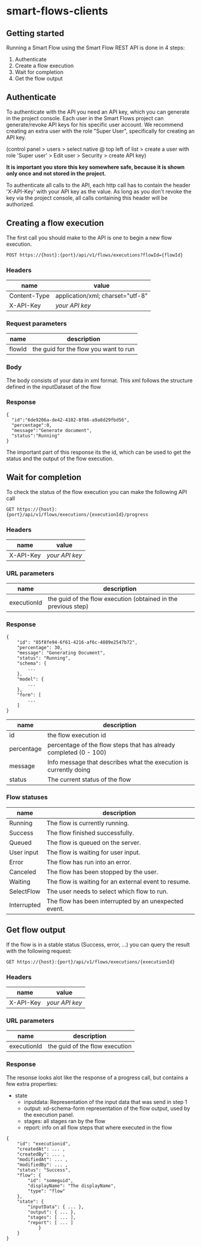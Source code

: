 # smart-flows-clients

## Getting started

Running a Smart Flow using the Smart Flow REST API is done in 4 steps:

1) Authenticate
2) Create a flow execution
3) Wait for completion
4) Get the flow output


## Authenticate
To authenticate with the API you need an API key, which you can generate in the project console.
Each user in the Smart Flows project can generate/revoke API keys for his specific user account.
We recommend creating an extra user with the role "Super User", specifically  for creating an API key.

(control panel > users > select native @ top left of list > create a user with role 'Super user' > Edit user > Security > create API key)

<b>It is important you store this key somewhere safe, because it is shown only once and not stored in the project.</b>

To authenticate all calls to the API, each http call has to contain the header 'X-API-Key' with your API key as the value.
As long as you don't revoke the key via the project console, all calls containing this header will be authorized.

## Creating a flow execution
The first call you should make to the API is one to begin a new flow execution.
```
POST https://{host}:{port}/api/v1/flows/executions?flowId={flowId}
```
### Headers

|name|value|
|---|---|
|Content-Type | application/xml; charset="utf-8"|
|X-API-Key| <i>your API key</i>|

### Request parameters
|name|description |
|---|---|
| flowId   |  the guid for the flow you want to run | 

### Body
The body consists of your data in xml format. This xml follows the structure defined in the inputDataset of the flow

### Response
```
{
  "id":"6de9206a-de42-4182-8f86-a9a8d29fbd56",
  "percentage":0,
  "message":"Generate document",
  "status":"Running"
}
```
The important part of this response its the id, which can be used to get the status and the output of the flow execution.

## Wait for completion
To check the status of the flow execution you can make the following API call

```
GET https://{host}:{port}/api/v1/flows/executions/{executionId}/progress
```
### Headers

|name|value|
|---|---|
|X-API-Key| <i>your API key</i>|

### URL parameters
|name|description |
|---|---|
| executionId   |  the guid of the flow execution (obtained in the previous step) | 

### Response

```
{
    "id": "85f8fe94-6f61-4216-af6c-4889e2547b72",
    "percentage": 30,
    "message": "Generating Document",
    "status": "Running",
    "schema": {
        ...
    },
    "model": {
        ...
    },
    "form": [
        ...
    ]
}
```

|name|description |
|---|---|
| id   |  the flow execution id | 
| percentage   |  percentage of the flow steps that has already completed (0 - 100)| 
| message  |  Info message that describes what the execution is currently doing | 
| status   |  The current status of the flow |

### Flow statuses

|name|description |
|---|---|
| Running | The flow is currently running. |
| Success  |  The flow finished successfully.
| Queued   |  The flow is queued on the server. | 
| User input | The flow is waiting for user input. |
| Error   | The flow has run into an error.|
| Canceled   | The flow has been stopped by the user.|
| Waiting | The flow is waiting for an external event to resume. |
| SelectFlow   |  The user needs to select which flow to run.|
| Interrupted   |  The flow has been interrupted by an unexpected event.|

## Get flow output
If the flow is in a stable status (Success, error, ...) you can query the result with the following request:

```
GET https://{host}:{port}/api/v1/flows/executions/{executionId}
```
### Headers

|name|value|
|---|---|
|X-API-Key| <i>your API key</i>|

### URL parameters
|name|description |
|---|---|
| executionId   |  the guid of the flow execution | 

### Response

The resonse looks alot like the response of a progress call, but contains a few extra properties:
- state
  - inputdata: Representation of the input data that was send in step 1
  - output: xd-schema-form representation of the flow output, used by the execution panel.
  - stages: all stages ran by the flow
  - report: info on all flow steps that where executed in the flow
  
```
{
    "id": "executionid",
    "createdAt": ... ,
    "createdBy": ... ,
    "modifiedAt": ... ,
    "modifiedBy": ... ,
    "status": "Success",
    "flow": {
        "id": "someguid",
        "displayName": "The displayName",
        "type": "flow"
    },
    "state": {
        "inputData": { ... },
        "output": { ... },
        "stages": [ ... ],
        "report": [ ... ]
            }
    }
}
```
